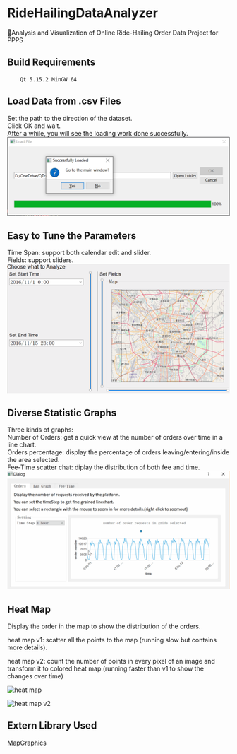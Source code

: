 # RideHailingDataAnalyzer
🚖Analysis and Visualization of Online Ride-Hailing Order Data Project for PPPS

## Build Requirements
```shell
    Qt 5.15.2 MinGW 64
```
## Load Data from .csv Files

Set the path to the direction of the dataset.  
Click OK and wait.  
After a while, you will see the loading work done successfully.  
![successfully loaded](image/img1.png)

## Easy to Tune the Parameters
Time Span: support both calendar edit and slider.  
Fields: support sliders.
![setting fields and time span](image/img2.gif)

## Diverse Statistic Graphs
Three kinds of graphs:  
Number of Orders: get a quick view at the number of orders over time in a line chart.   
Orders percentage: display the percentage of orders leaving/entering/inside the area selected.  
Fee-Time scatter chat: diplay the distribution of both fee and time.
![statistic graph](image/img3.gif)

## Heat Map
Display the order in the map to show the distribution of the orders.  

heat map v1: scatter all the points to the map (running slow but contains more details).

heat map v2: count the number of points in every pixel of an image and transform it to colored heat map.(running faster than v1 to show the changes over time)

![heat map](image/img4.gif)

![heat map v2](image/img5.gif)

## Extern Library Used
[MapGraphics](https://github.com/raptorswing/MapGraphics) 
